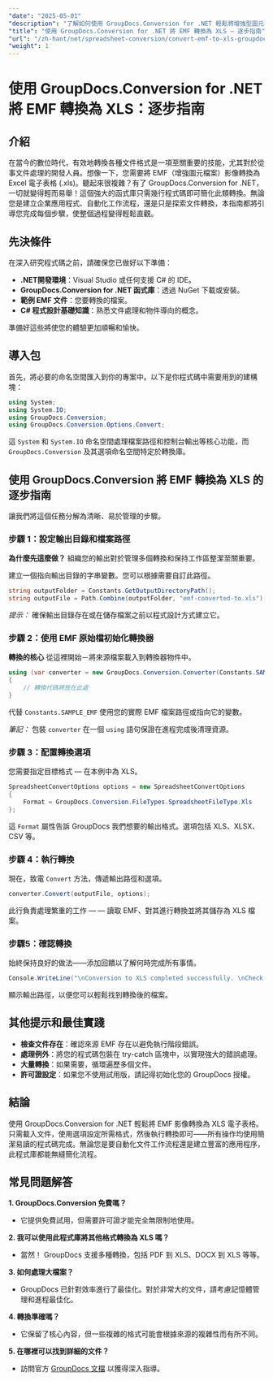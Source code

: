 ```yaml
---
"date": "2025-05-01"
"description": "了解如何使用 GroupDocs.Conversion for .NET 輕鬆將增強型圖元檔案 (EMF) 轉換為 Excel (.xls) 格式。請遵循這份包含程式碼範例和最佳實踐的綜合指南。"
"title": "使用 GroupDocs.Conversion for .NET 將 EMF 轉換為 XLS — 逐步指南"
"url": "/zh-hant/net/spreadsheet-conversion/convert-emf-to-xls-groupdocs-net-guide/"
"weight": 1
---
```


# 使用 GroupDocs.Conversion for .NET 將 EMF 轉換為 XLS：逐步指南

## 介紹

在當今的數位時代，有效地轉換各種文件格式是一項至關重要的技能，尤其對於從事文件處理的開發人員。想像一下，您需要將 EMF（增強圖元檔案）影像轉換為 Excel 電子表格 (.xls)。聽起來很複雜？有了 GroupDocs.Conversion for .NET，一切就變得輕而易舉！這個強大的函式庫只需幾行程式碼即可簡化此類轉換。無論您是建立企業應用程式、自動化工作流程，還是只是探索文件轉換，本指南都將引導您完成每個步驟，使整個過程變得輕鬆直觀。

## 先決條件

在深入研究程式碼之前，請確保您已做好以下準備：

- **.NET開發環境**：Visual Studio 或任何支援 C# 的 IDE。
- **GroupDocs.Conversion for .NET 函式庫**：透過 NuGet 下載或安裝。
- **範例 EMF 文件**：您要轉換的檔案。
- **C# 程式設計基礎知識**：熟悉文件處理和物件導向的概念。

準備好這些將使您的體驗更加順暢和愉快。

## 導入包

首先，將必要的命名空間匯入到你的專案中。以下是你程式碼中需要用到的建構塊：

```csharp
using System;
using System.IO;
using GroupDocs.Conversion;
using GroupDocs.Conversion.Options.Convert;
```

這 `System` 和 `System.IO` 命名空間處理檔案路徑和控制台輸出等核心功能，而 `GroupDocs.Conversion` 及其選項命名空間特定於轉換庫。


## 使用 GroupDocs.Conversion 將 EMF 轉換為 XLS 的逐步指南

讓我們將這個任務分解為清晰、易於管理的步驟。

### 步驟 1：設定輸出目錄和檔案路徑

**為什麼先這麼做？** 組織您的輸出對於管理多個轉換和保持工作區整潔至關重要。

建立一個指向輸出目錄的字串變數。您可以根據需要自訂此路徑。

```csharp
string outputFolder = Constants.GetOutputDirectoryPath();
string outputFile = Path.Combine(outputFolder, "emf-converted-to.xls");
```

*提示：* 確保輸出目錄存在或在儲存檔案之前以程式設計方式建立它。


### 步驟 2：使用 EMF 原始檔初始化轉換器

**轉換的核心** 從這裡開始－將來源檔案載入到轉換器物件中。

```csharp
using (var converter = new GroupDocs.Conversion.Converter(Constants.SAMPLE_EMF))
{
    // 轉換代碼將放在此處
}
```

代替 `Constants.SAMPLE_EMF` 使用您的實際 EMF 檔案路徑或指向它的變數。

*筆記：* 包裝 `converter` 在一個 `using` 語句保證在進程完成後清理資源。


### 步驟 3：配置轉換選項

您需要指定目標格式 — 在本例中為 XLS。

```csharp
SpreadsheetConvertOptions options = new SpreadsheetConvertOptions
{
    Format = GroupDocs.Conversion.FileTypes.SpreadsheetFileType.Xls
};
```

這 `Format` 屬性告訴 GroupDocs 我們想要的輸出格式。選項包括 XLS、XLSX、CSV 等。


### 步驟 4：執行轉換

現在，致電 `Convert` 方法，傳遞輸出路徑和選項。

```csharp
converter.Convert(outputFile, options);
```

此行負責處理繁重的工作 — — 讀取 EMF、對其進行轉換並將其儲存為 XLS 檔案。


### 步驟5：確認轉換

始終保持良好的做法——添加回饋以了解何時完成所有事情。

```csharp
Console.WriteLine("\nConversion to XLS completed successfully. \nCheck output in {0}", outputFolder);
```

顯示輸出路徑，以便您可以輕鬆找到轉換後的檔案。


## 其他提示和最佳實踐

- **檢查文件存在**：確認來源 EMF 存在以避免執行階段錯誤。
- **處理例外**：將您的程式碼包裝在 try-catch 區塊中，以實現強大的錯誤處理。
- **大量轉換**：如果需要，循環遍歷多個文件。
- **許可證設定**：如果您不使用試用版，請記得初始化您的 GroupDocs 授權。


## 結論

使用 GroupDocs.Conversion for .NET 輕鬆將 EMF 影像轉換為 XLS 電子表格。只需載入文件，使用選項設定所需格式，然後執行轉換即可——所有操作均使用簡潔易讀的程式碼完成。無論您是要自動化文件工作流程還是建立豐富的應用程序，此程式庫都能無縫簡化流程。


## 常見問題解答

**1. GroupDocs.Conversion 免費嗎？**  

- 它提供免費試用，但需要許可證才能完全無限制地使用。

**2. 我可以使用此程式庫將其他格式轉換為 XLS 嗎？**  

- 當然！ GroupDocs 支援多種轉換，包括 PDF 到 XLS、DOCX 到 XLS 等等。

**3. 如何處理大檔案？**  

- GroupDocs 已針對效率進行了最佳化。對於非常大的文件，請考慮記憶體管理和進程最佳化。

**4. 轉換準確嗎？**  

- 它保留了核心內容，但一些複雜的格式可能會根據來源的複雜性而有所不同。

**5. 在哪裡可以找到詳細的文件？**  

- 訪問官方 [GroupDocs 文檔](https://docs.groupdocs.com/conversion/net/) 以獲得深入指導。